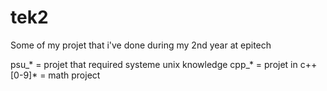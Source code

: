 tek2
====

Some of my projet that i've done during my 2nd year at epitech

psu_* = projet that required systeme unix knowledge
cpp_* = projet in c++
[0-9]* = math project
